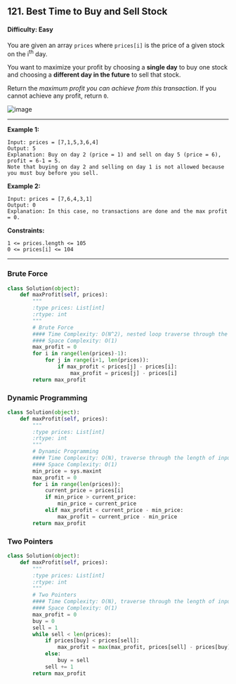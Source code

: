 ## 121. Best Time to Buy and Sell Stock

#### Difficulty: Easy

You are given an array ```prices``` where ```prices[i]``` is the price of a given stock on the i<sup>th</sup> day.

You want to maximize your profit by choosing a __single day__ to buy one stock and choosing a __different day in the future__ to sell that stock.

Return the _maximum profit you can achieve from this transaction_. If you cannot achieve any profit, return ```0```.

![image](https://user-images.githubusercontent.com/35042430/205685808-073c32d4-6d55-4dde-b9ae-793367ad49a4.png)

---

__Example 1:__

```
Input: prices = [7,1,5,3,6,4]
Output: 5
Explanation: Buy on day 2 (price = 1) and sell on day 5 (price = 6), profit = 6-1 = 5.
Note that buying on day 2 and selling on day 1 is not allowed because you must buy before you sell.
```

__Example 2:__
```
Input: prices = [7,6,4,3,1]
Output: 0
Explanation: In this case, no transactions are done and the max profit = 0.
```

__Constraints:__
```
1 <= prices.length <= 105
0 <= prices[i] <= 104
```

---

### Brute Force

```Python
class Solution(object):
    def maxProfit(self, prices):
        """
        :type prices: List[int]
        :rtype: int
        """
        # Brute Force
        #### Time Complexity: O(N^2), nested loop traverse through the length of input
        #### Space Complexity: O(1)
        max_profit = 0
        for i in range(len(prices)-1):
            for j in range(i+1, len(prices)):
                if max_profit < prices[j] - prices[i]:
                    max_profit = prices[j] - prices[i]
        return max_profit
```

### Dynamic Programming

```Python
class Solution(object):
    def maxProfit(self, prices):
        """
        :type prices: List[int]
        :rtype: int
        """
        # Dynamic Programming
        #### Time Complexity: O(N), traverse through the length of input
        #### Space Complexity: O(1)        
        min_price = sys.maxint
        max_profit = 0
        for i in range(len(prices)):
            current_price = prices[i]
            if min_price > current_price:
                min_price = current_price
            elif max_profit < current_price - min_price:
                max_profit = current_price - min_price
        return max_profit
```

### Two Pointers

```Python
class Solution(object):
    def maxProfit(self, prices):
        """
        :type prices: List[int]
        :rtype: int
        """
        # Two Pointers
        #### Time Complexity: O(N), traverse through the length of input
        #### Space Complexity: O(1)
        max_profit = 0
        buy = 0
        sell = 1
        while sell < len(prices):
            if prices[buy] < prices[sell]:
                max_profit = max(max_profit, prices[sell] - prices[buy])
            else:
                buy = sell
            sell += 1
        return max_profit
```

